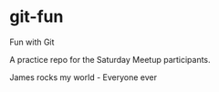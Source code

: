 git-fun
=======

Fun with Git

A practice repo for the Saturday Meetup participants.

James rocks my world - Everyone ever
